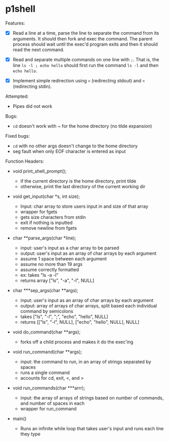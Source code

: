 # p1shell

Features:
- [x] Read a line at a time, parse the line to separate the command from its arguments. It should then fork and exec the command. The parent process should wait until the exec'd program exits and then it should read the next command.

- [x] Read and separate multiple commands on one line with `;`. That is, the line `ls -l ; echo hello` should first run the command `ls -l` and then `echo hello`.
- [x] Implement simple redirection using `>` (redirecting stdout) and `<` (redirecting stdin).


Attempted:
* Pipes did not work

Bugs:
* `cd` doesn't work with ~ for the home directory (no tilde expansion)

Fixed bugs:
* `cd` with no other args doesn't change to the home directory
* seg fault when only EOF character is entered as input

Function Headers:
* void print_shell_prompt();
   * if the current directory is the home directory, print tilde
   * otherwise, print the last directory of the current working dir
  
* void get_input(char *s, int size); 
   * Input: char array to store users input in and size of that array
   * wrapper for fgets
   * gets size characters from stdin
   * exit if nothing is inputted
   * remove newline from fgets

* char **parse_args(char *line);
   * input: user's input as a char array to be parsed
   * output: user's input as an array of char arrays by each argument
   * assume 1 space between each argument
   * assume no more than 19 args
   * assume correctly formatted
   * ex: takes "ls -a -l"
   * returns array ["ls", "-a", "-l", NULL]
  
  
* char ***sep_args(char **args);
   * input: user's input as an array of char arrays by each argument
   * output: array of arrays of char arrays, split based each individual command by semicolons
   * takes ["ls", "-l", ";", "echo", "hello", NULL]
   * returns [["ls", "-l", NULL], ["echo", "hello", NULL], NULL]
   
   
* void do_command(char **args);
   * forks off a child process and makes it do the exec'ing
   
   
* void run_command(char **args);
   * input: the command to run, in an array of strings separated by spaces
   * runs a single command
   * accounts for cd, exit, <, and >
   
   
* void run_commands(char ***arrr);
   * input: the array of arrays of strings based on number of commands, and number of spaces in each
   * wrapper for run_command


* main()
   * Runs an infinite while loop that takes user's input and runs each line they type
